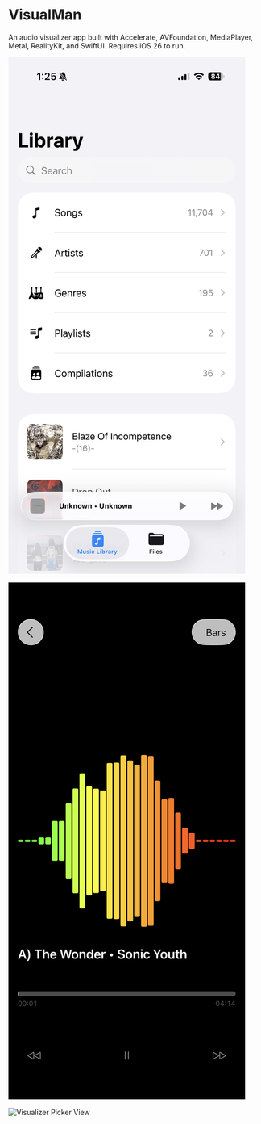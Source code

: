 # VisualMan
An audio visualizer app built with Accelerate, AVFoundation, MediaPlayer, Metal, RealityKit, and SwiftUI. Requires iOS 26 to run.

![Home Screen](images/01.PNG)

![Visualizer Screen](images/02.PNG)

![Visualizer Picker View](images/03.PNG)